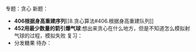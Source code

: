 专题：贪心
新题：
- **406根据身高重建序列**[[8.贪心算法#406.根据身高重建队列]]
- **452用最少数量的箭引爆气球**:想出来贪心在什么地方，但是不知道怎么模拟射气球的过程，模拟失败
复习：
- 分发糖果
待办：
